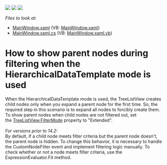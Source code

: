<!-- default badges list -->
![](https://img.shields.io/endpoint?url=https://codecentral.devexpress.com/api/v1/VersionRange/128657918/15.1.3%2B)
[![](https://img.shields.io/badge/Open_in_DevExpress_Support_Center-FF7200?style=flat-square&logo=DevExpress&logoColor=white)](https://supportcenter.devexpress.com/ticket/details/E5216)
[![](https://img.shields.io/badge/📖_How_to_use_DevExpress_Examples-e9f6fc?style=flat-square)](https://docs.devexpress.com/GeneralInformation/403183)
<!-- default badges end -->
<!-- default file list -->
*Files to look at*:

* [MainWindow.xaml](./CS/MainWindow.xaml) (VB: [MainWindow.xaml](./VB/MainWindow.xaml))
* [MainWindow.xaml.cs](./CS/MainWindow.xaml.cs) (VB: [MainWindow.xaml.vb](./VB/MainWindow.xaml.vb))
<!-- default file list end -->
# How to show parent nodes during filtering when the HierarchicalDataTemplate mode is used


<p>When the HierarchicalDataTemplate mode is used, the TreeListView creates child nodes only when you expand a parent node for the first time. So, the required step in this scenario is to expand all nodes to forcibly create them. To show parent nodes when child nodes are not filtered out, set the <a href="https://documentation.devexpress.com/#WPF/DevExpressXpfGridTreeListView_FilterModetopic">TreeListView.FilterMode</a> property to "Extended".<br /><br /><em>For versions prior to 14.2:</em><br />By default, if a child node meets filter criteria but the parent node doesn't, the parent node is hidden. To change this behavior, it is necessary to handle the CustomNodeFilter event and implement filtering logic manually. To check whether or not a node meets filter criteria, use the ExpressionEvaluator.Fit method.</p>

<br/>


